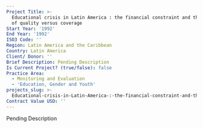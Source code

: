 ```yaml
---
Project Title: >-
  Educational crisis in Latin America : the financial constraint and the dilemma
  of quality versus coverage
Start Year: '1992'
End Year: '1992'
ISO3 Code: ''
Region: Latin America and the Caribbean
Country: Latin America
Client/ Donor: ''
Brief Description: Pending Description
Is Current Project? (true/false): false
Practice Area:
  - Monitoring and Evaluation
  - 'Education, Gender and Youth'
projects_slug: >-
  Educational-crisis-in-Latin-America-:-the-financial-constraint-and-the-dilemma-of-quality-versus-coverage
Contract Value USD: ''
---
```

Pending Description